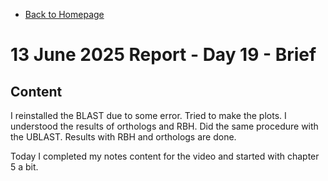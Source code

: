 - [Back to Homepage](/README.md)

# 13 June 2025 Report - Day 19 - Brief

## Content

I reinstalled the BLAST due to some error. Tried to make the plots. I understood the results of orthologs and RBH. Did the same procedure with the UBLAST. Results with RBH and orthologs are done.

Today I completed my notes content for the video and started with chapter 5 a bit.

